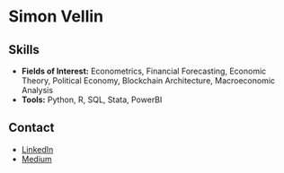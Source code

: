 # Simon Vellin

## Skills
- **Fields of Interest:** Econometrics, Financial Forecasting, Economic Theory, Political Economy, Blockchain Architecture, Macroeconomic Analysis
- **Tools:** Python, R, SQL, Stata, PowerBI

## Contact
- [LinkedIn](https://www.linkedin.com/in/simon-vellin)
- [Medium](https://medium.com/@simon.vellin)
